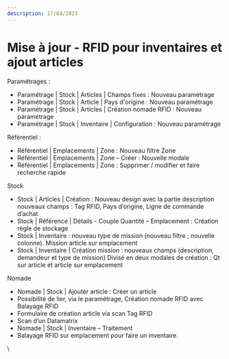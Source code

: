 ```yaml
---
description: 17/04/2023
---
```


# Mise à jour - RFID pour inventaires et ajout articles

Paramétrages :

* Paramétrage | Stock | Articles | Champs fixes : Nouveau paramétrage
* Paramétrage | Stock | Article | Pays d'origine : Nouveau paramétrage
* Paramétrage | Stock | Articles | Création nomade RFID : Nouveau paramétrage
* Paramétrage | Stock | Inventaire | Configuration :  Nouveau paramétrage

Référentiel :

* Référentiel | Emplacements | Zone : Nouveau filtre Zone
* Référentiel | Emplacements | Zone – Créer : Nouvelle modale
* Référentiel | Emplacements | Zone : Supprimer / modifier et faire recherche rapide

Stock

* Stock | Articles | Création : Nouveau design avec la partie description nouveaux champs : Tag RFID, Pays d’origine, Ligne de commande d’achat
* Stock | Référence | Détails - Couple Quantité – Emplacement :  Création règle de stockage
* Stock | Inventaire : nouveau type de mission (nouveau filtre ; nouvelle colonne). Mission article sur emplacement
* Stock | Inventaire | Création mission : nouveaux champs (description, demandeur et type de mission) Divisé en deux modales de création : Qt sur article et article sur emplacement

Nomade

* Nomade | Stock | Ajouter article : Créer un article &#x20;
* Possibilité de lier, via le paramétrage, Création nomade RFID avec Balayage RFID
* Formulaire de création article via scan Tag RFID
* Scan d’un Datamatrix
* Nomade | Stock | Inventaire – Traitement
* Balayage RFID  sur emplacement pour faire un inventaire.

\
